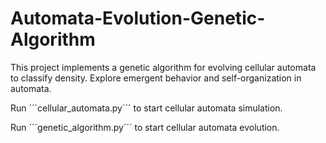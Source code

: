 # Automata-Evolution-Genetic-Algorithm
This project implements a genetic algorithm for evolving cellular automata to classify density. Explore emergent behavior and self-organization in automata.

Run ´´´cellular_automata.py´´´ to start cellular automata simulation.

Run ´´´genetic_algorithm.py´´´ to start cellular automata evolution.
